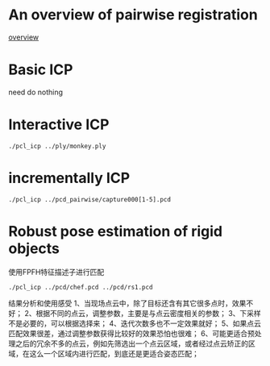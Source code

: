 # An overview of pairwise registration

[overview](./assets/block_diagram_single_iteration.jpg)

# Basic ICP
 need do nothing

 # Interactive ICP
 ```
 ./pcl_icp ../ply/monkey.ply
 ```
# incrementally ICP
```
./pcl_icp ../pcd_pairwise/capture000[1-5].pcd
```
# Robust pose estimation of rigid objects
使用FPFH特征描述子进行匹配
```
./pcl_icp ../pcd/chef.pcd ../pcd/rs1.pcd
```
结果分析和使用感受
1、当现场点云中，除了目标还含有其它很多点时，效果不好；
2、根据不同的点云，调整参数，主要是与点云密度相关的参数；
3、下采样不是必要的，可以根据选择来；
4、迭代次数多也不一定效果就好；
5、如果点云匹配效果很差，通过调整参数获得比较好的效果恐怕也很难；
6、可能更适合预处理之后的冗余不多的点云，例如先筛选出一个点云区域，或者经过点云矫正的区域，在这么一个区域内进行匹配，到底还是更适合姿态匹配；
